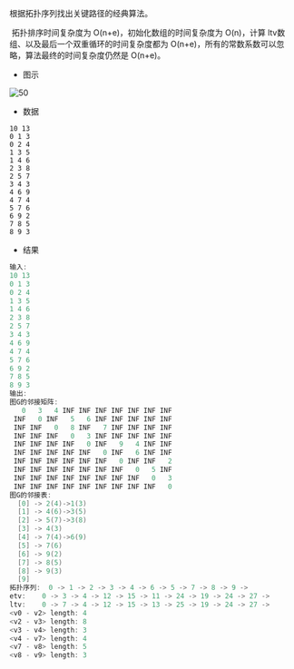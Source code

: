 根据拓扑序列找出关键路径的经典算法。

​		拓扑排序时间复杂度为 O(n+e)，初始化数组的时间复杂度为 O(n)，计算 ltv数组、以及最后一个双重循环的时间复杂度都为 O(n+e)，所有的常数系数可以忽略，算法最终的时间复杂度仍然是 O(n+e)。



- 图示


![50](https://github.com/kyrian330/Data-Structure-Algorithm/blob/main/%E7%AE%97%E6%B3%95/%E5%9B%BE/img/%E5%9B%BE%E8%BF%9B%E9%98%B6%E7%AE%97%E6%B3%95/50.png)



- 数据


```
10 13
0 1 3
0 2 4
1 3 5
1 4 6
2 3 8
2 5 7
3 4 3
4 6 9
4 7 4
5 7 6
6 9 2
7 8 5
8 9 3
```



- 结果


```c
输入:
10 13
0 1 3
0 2 4
1 3 5
1 4 6
2 3 8
2 5 7
3 4 3
4 6 9
4 7 4
5 7 6
6 9 2
7 8 5
8 9 3
输出:
图G的邻接矩阵:
   0   3   4 INF INF INF INF INF INF INF
 INF   0 INF   5   6 INF INF INF INF INF
 INF INF   0   8 INF   7 INF INF INF INF
 INF INF INF   0   3 INF INF INF INF INF
 INF INF INF INF   0 INF   9   4 INF INF
 INF INF INF INF INF   0 INF   6 INF INF
 INF INF INF INF INF INF   0 INF INF   2
 INF INF INF INF INF INF INF   0   5 INF
 INF INF INF INF INF INF INF INF   0   3
 INF INF INF INF INF INF INF INF INF   0
图G的邻接表:
  [0] -> 2(4)->1(3)
  [1] -> 4(6)->3(5)
  [2] -> 5(7)->3(8)
  [3] -> 4(3)
  [4] -> 7(4)->6(9)
  [5] -> 7(6)
  [6] -> 9(2)
  [7] -> 8(5)
  [8] -> 9(3)
  [9]
拓扑序列:  0 -> 1 -> 2 -> 3 -> 4 -> 6 -> 5 -> 7 -> 8 -> 9 ->
etv:    0 -> 3 -> 4 -> 12 -> 15 -> 11 -> 24 -> 19 -> 24 -> 27 ->
ltv:    0 -> 7 -> 4 -> 12 -> 15 -> 13 -> 25 -> 19 -> 24 -> 27 ->
<v0 - v2> length: 4
<v2 - v3> length: 8
<v3 - v4> length: 3
<v4 - v7> length: 4
<v7 - v8> length: 5
<v8 - v9> length: 3
```
